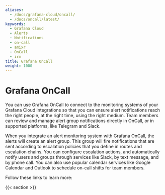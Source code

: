 ```yaml
---
aliases:
  - /docs/grafana-cloud/oncall/
  - /docs/oncall/latest/
keywords:
  - Grafana Cloud
  - Alerts
  - Notifications
  - on-call
  - amixr
  - OnCall
  - irm
title: Grafana OnCall
weight: 1000
---
```


# Grafana OnCall

You can use Grafana OnCall to connect to the monitoring systems of your Grafana Cloud integrations so that you can ensure alert notifications reach the right people, at the right time, using the right medium. Team members can review and manage alert group notifications directly in OnCall, or in supported platforms, like Telegram and Slack.

When you integrate an alert monitoring system with Grafana OnCall, the alerts will create an alert group. This group will fire notifications that are sent according to escalation policies that you define in routes and escalation chains. You can configure escalation actions, and automatically notify users and groups through services like Slack, by text message, and by phone call. You can also use popular calendar services like Google Calendar and Outlook to schedule on-call shifts for team members.

Follow these links to learn more:

{{< section >}}
